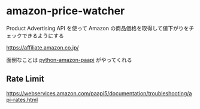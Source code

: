 # amazon-price-watcher

Product Advertising API を使って Amazon の商品価格を取得して値下がりをチェックできるようにする

https://affiliate.amazon.co.jp/

面倒なことは [python-amazon-paapi](https://pypi.org/project/python-amazon-paapi/) がやってくれる

## Rate Limit

https://webservices.amazon.com/paapi5/documentation/troubleshooting/api-rates.html
